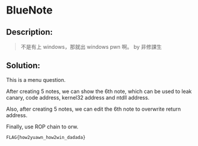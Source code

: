 # BlueNote

## Description:

> 不是有上 windows，那就出 windows pwn 啊。 by 非修課生

## Solution:

This is a menu question.

After creating 5 notes, we can show the 6th note, which can be used to leak canary, code address, kernel32 address and ntdll address.

Also, after creating 5 notes, we can edit the 6th note to overwrite return address.

Finally, use ROP chain to orw.

`FLAG{how2yuawn_how2win_dadada}`
